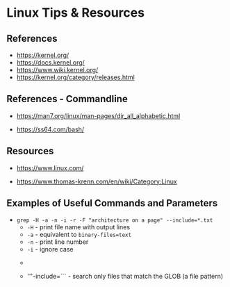 
# Linux Tips & Resources

## References
- https://kernel.org/
- https://docs.kernel.org/
- https://www.wiki.kernel.org/
- https://kernel.org/category/releases.html


## References - Commandline

- https://man7.org/linux/man-pages/dir_all_alphabetic.html

- https://ss64.com/bash/


## Resources

- https://www.linux.com/

- https://www.thomas-krenn.com/en/wiki/Category:Linux



## Examples of Useful Commands and Parameters

- ```grep -H -a -n -i -r -F "architecture on a page" --include=*.txt```
  + ```-H``` - print file name with output lines 
  + ```-a``` - equivalent to ```binary-files=text```
  + ```-n``` - print line number 
  + ```-i``` - ignore case 
  + ```-r''' - recursive, into directories 
  + '''-include=<File Name Pattern>``` - search only files that match the GLOB (a file pattern)


